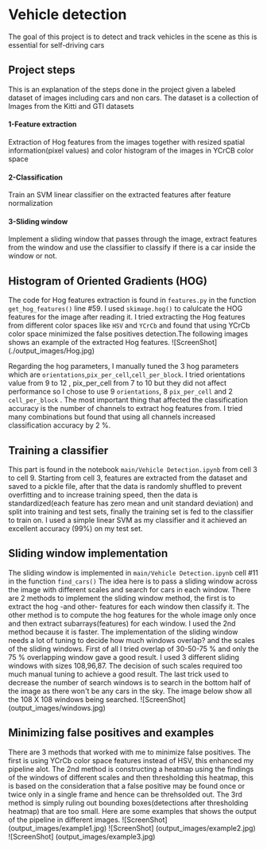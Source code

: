 # Vehicle detection
The goal of this project is to detect and track vehicles in the scene as this is essential for self-driving cars

## Project steps
This is an explanation of the steps done in the project given a labeled dataset of images including cars and non cars. The dataset is a collection of Images from the Kitti and GTI datasets

#### 1-Feature extraction
Extraction of Hog features from the images together with resized spatial information(pixel values) and color histogram of the images in YCrCB color space

#### 2-Classification
Train an SVM linear classifier on the extracted features after feature normalization

#### 3-Sliding window
Implement a sliding window that passes through the image, extract features from the window and use the classifier to classify if there is a car inside the window or not.


## Histogram of Oriented Gradients (HOG)
The code for Hog features extraction is found in `features.py` in the function `get_hog_features()` line #59.
I used `skimage.hog()` to calulcate the HOG features for the image after reading it.
I tried extracting the Hog features from different color spaces like `HSV` and `YCrCb` and found that using YCrCb color space minimized the false positives detection.The following images shows an example of the extracted Hog features.
![ScreenShot] (./output_images/Hog.jpg)

Regarding the hog parameters, I manually tuned the 3 hog parameters which are `orientations`,`pix_per_cell`,`cell_per_block`. I tried orientations value from 9 to 12 , pix_per_cell from 7 to 10 but they did not affect performance so I chose to use 9 `orientations`, 8 `pix_per_cell` and 2 `cell_per_block` . The most important thing that affected the classification accuracy is the number of channels to extract hog features from. I tried many combinations but found that using all channels increased classification accuracy by 2 %.

## Training a classifier
This part is found in the notebook `main/Vehicle Detection.ipynb` from cell 3 to cell 9. Starting from cell 3, features are extracted from the dataset and saved to a pickle file, after that the data is randomly shuffled to prevent overfitting and to increase training speed, then the data is standardized(each feature has zero mean and unit standard deviation) and split into training and test sets, finally the training set is fed to the classifier to train on. I used a simple linear SVM as my classifier and it achieved an excellent accuracy (99%) on my test set.

## Sliding window implementation
The sliding window is implemented in `main/Vehicle Detection.ipynb` cell #11 in the function `find_cars()`
The idea here is to pass a sliding window across the image with different scales and search for cars in each window.
There are 2 methods to implement the sliding window method, the first is to extract the hog -and other- features for each window then classify it. The other method is to compute the hog features for the whole image only once and then extract subarrays(features) for each window.
I used the 2nd method because it is faster. The implementation of the sliding window needs a lot of tuning to decide how much windows overlap? and the scales of the sliding windows. First of all I tried overlap of 30-50-75 % and only the 75 % overlapping window gave a good result. I used 3 different sliding windows with sizes 108,96,87. The decision of such scales required too much manual tuning to achieve a good result. The last trick used to decrease the number of search windows is to search in the bottom half of the image as there won't be any cars in the sky. The image below show all the 108 X 108 windows being searched.
![ScreenShot] (output_images/windows.jpg)

## Minimizing false positives and examples
There are 3 methods that worked with me to minimize false positives. The first is using YCrCb color space features instead of HSV, this enhanced my pipeline alot. The 2nd method is constructing a heatmap using the findings of the windows of different scales and then thresholding this heatmap, this is based on the consideration that a false positive may be found once or twice only in a single frame and hence can be threhsolded out. The 3rd method is simply ruling out bounding boxes(detections after thresholding heatmap) that are too small. Here are some examples that shows the output of the pipeline in different images.
![ScreenShot] (output_images/example1.jpg)
![ScreenShot] (output_images/example2.jpg)
![ScreenShot] (output_images/example3.jpg)
